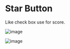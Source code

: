 # Star Button
Like check box use for score.

![image](https://user-images.githubusercontent.com/99765893/180590648-cd757c94-2717-42e6-8be4-a865e7fd5931.png)

![image](https://user-images.githubusercontent.com/99765893/180590690-ca8c6a96-0e7f-4d11-8f13-c8d02d04d858.png)
